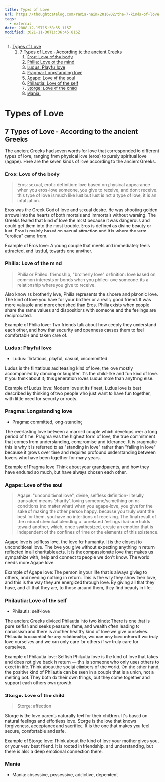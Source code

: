 ```yaml
---
title: Types of Love
url: https://thoughtcatalog.com/rania-naim/2016/02/the-7-kinds-of-love-and-how-they-can-help-you-define-yours-according-to-the-ancient-greeks/?utm_campaign=related&utm_source=thoughtcatalog&utm_term=rania-naim
tags:
  - external
date: 2008-12-15T15:38:35.115Z
modified: 2021-11-30T16:36:45.816Z
---
```


1. [Types of Love](#types-of-love)
   1. [7 Types of Love - According to the ancient Greeks](#7-types-of-love---according-to-the-ancient-greeks)
      1. [Eros: Love of the body](#eros-love-of-the-body)
      2. [Philia: Love of the mind](#philia-love-of-the-mind)
      3. [Ludus: Playful love](#ludus-playful-love)
      4. [Pragma: Longstanding love](#pragma-longstanding-love)
      5. [Agape: Love of the soul](#agape-love-of-the-soul)
      6. [Philautia: Love of the self](#philautia-love-of-the-self)
      7. [Storge: Love of the child](#storge-love-of-the-child)
      8. [Mania:](#mania)

# Types of Love

## 7 Types of Love - According to the ancient Greeks

The ancient Greeks had seven words for love that corresponded to different types of love, ranging from physical love (eros) to purely spiritual love (agape). Here are the seven kinds of love according to the ancient Greeks.

### Eros: Love of the body

> Eros: sexual, erotic
> definition: love based on physical appearance
> when you eros-love someone, you give to receive, and don't receive. this type of love is much like lust but lust is not a type of love, it is an infatuation.

Eros was the Greek God of love and sexual desire. He was shooting golden arrows into the hearts of both mortals and immortals without warning. The Greeks feared that kind of love the most because it was dangerous and could get them into the most trouble. Eros is defined as divine beauty or lust. Eros is mainly based on sexual attraction and it is where the term "erotica" came from.

Example of Eros love: A young couple that meets and immediately feels attracted, and lustful, towards one another.

### Philia: Love of the mind

> Philia or Phileo: friendship, "brotherly love"
> definition: love based on common interests or bonds
> when you phileo-love someone, its a relationship where you give to receive.

Also know as brotherly love, Philia represents the sincere and platonic love. The kind of love you have for your brother or a really good friend. It was more valuable and more cherished than Eros. Philia exists when people share the same values and dispositions with someone and the feelings are reciprocated.

Example of Philia love: Two friends talk about how deeply they understand each other, and how that security and openness causes them to feel comfortable and taken care of.

### Ludus: Playful love

- Ludus: flirtatious, playful, casual, uncommitted

Ludus is the flirtatious and teasing kind of love, the love mostly accompanied by dancing or laughter. It's the child-like and fun kind of love. If you think about it; this generation loves Ludus more than anything else.

Example of Ludus love: Modern love at its finest, Ludus love is best described by thinking of two people who just want to have fun together, with little need for security or roots.

### Pragma: Longstanding love

- Pragma: committed, long-standing

The everlasting love between a married couple which develops over a long period of time. Pragma was the highest form of love; the true commitment that comes from understanding, compromise and tolerance. It is pragmatic this is why it is referred to as "standing in love" rather than "falling in love" because it grows over time and requires profound understanding between lovers who have been together for many years.

Example of Pragma love: Think about your grandparents, and how they have endured so much, but have always chosen each other.

### Agape: Love of the soul

> Agape: "unconditional love", divine, selfless
> definition- literally translated means 'charity'. loving someone/something on no conditions (no matter what)
> when you agape-love, you give for the sake of making the other person happy. because you truly want the best for them. you have no intentions of receiving.
> The final result of the natural chemical blending of unrelated feelings that one holds toward another, which, once synthesized, create an emotion that is independent of the confines of time or the elements of this existence.

Agape love is selfless love, the love for humanity. It is the closest to unconditional love. The love you give without expecting anything in return reflected in all charitable acts. It is the compassionate love that makes us sympathize with, help and connect to people we don't know. The world needs more Agape love.

Example of Agape love: The person in your life that is always giving to others, and needing nothing in return. This is the way they show their love, and this is the way they are energized through love. By giving all that they have, and all that they are, to those around them, they find beauty in life.

### Philautia: Love of the self

- Philautia: self-love

The ancient Greeks divided Philautia into two kinds: There is one that is pure selfish and seeks pleasure, fame, and wealth often leading to narcissism and there is another healthy kind of love we give ourselves. Philautia is essential for any relationship, we can only love others if we truly love ourselves and we can only care for others if we truly care for ourselves.

Example of Philautia love: Selfish Philautia love is the kind of love that takes and does not give back in return — this is someone who only uses others to excel in life. Think about the social climbers of the world. On the other hand, the positive kind of Philautia can be seen in a couple that is a union, not a melting pot. They both do their own things, but they come together and support each others own growth.

### Storge: Love of the child

> Storge: affection

Storge is the love parents naturally feel for their children. It's based on natural feelings and effortless love. Storge is the love that knows forgiveness, acceptance and sacrifice. It is the one that makes you feel secure, comfortable and safe.

Example of Storge love: Think about the kind of love your mother gives you, or your very best friend. It is rooted in friendship, and understanding, but there is also a deep emotional connection there.

### Mania

- Mania: obsessive, possessive, addictive, dependent
